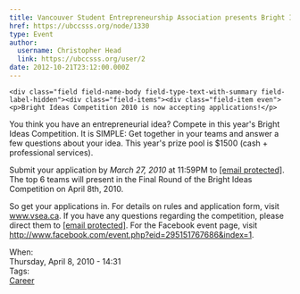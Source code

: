 ```yaml
---
title: Vancouver Student Entrepreneurship Association presents Bright Ideas Competition 2010 
href: https://ubccsss.org/node/1330
type: Event
author:
  username: Christopher Head
  link: https://ubccsss.org/user/2
date: 2012-10-21T23:12:00.000Z
---
```



    <div class="field field-name-body field-type-text-with-summary field-label-hidden"><div class="field-items"><div class="field-item even"><p>Bright Ideas Competition 2010 is now accepting applications!</p>
<p>You think you have an entrepreneurial idea? Compete in this year&apos;s Bright Ideas Competition. It is SIMPLE: Get together in your teams and answer a few questions about your idea. This year&apos;s prize pool is $1500 (cash + professional services).</p>
<p>Submit your application by <em>March 27, 2010</em> at 11:59PM to <a href="/cdn-cgi/l/email-protection#a9c8c7c7c887c8c7e9dfdaccc887cac8"><span class="__cf_email__" data-cfemail="77161919165916193701041216591416">[email&#xA0;protected]</span></a>. The top 6 teams will present in the Final Round of the Bright Ideas Competition on April 8th, 2010.</p>
<p>So get your applications in. For details on rules and application form, visit <a href="http://www.vsea.ca">www.vsea.ca</a>. If you have any questions regarding the competition, please direct them to <a href="/cdn-cgi/l/email-protection#ee8f80808fc08f80ae989d8b8fc08d8f"><span class="__cf_email__" data-cfemail="1c7d72727d327d725c6a6f797d327f7d">[email&#xA0;protected]</span></a>. For the Facebook event page, visit <a href="https://www.facebook.com/event.php?eid=295151767686&amp;index=1">http://www.facebook.com/event.php?eid=295151767686&amp;index=1</a>.</p>
</div></div></div><div class="field field-name-field-dates field-type-datetime field-label-above"><div class="field-label">When:&#xA0;</div><div class="field-items"><div class="field-item even"><span class="date-display-single">Thursday, April 8, 2010 - 14:31</span></div></div></div>    <footer>
    <div class="field field-name-field-tags field-type-taxonomy-term-reference field-label-above"><div class="field-label">Tags:&#xA0;</div><div class="field-items"><div class="field-item even"><a href="/career">Career</a></div></div></div>      </footer>
    